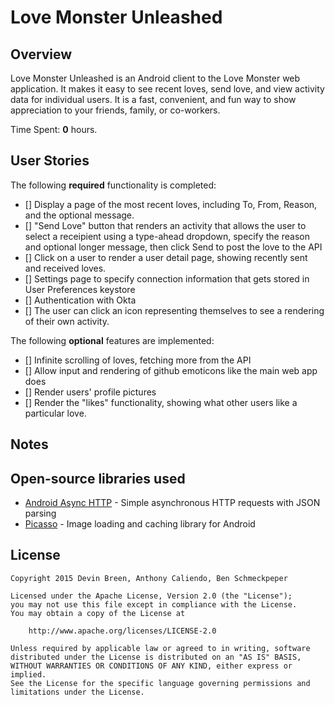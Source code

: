 # Love Monster Unleashed

## Overview

Love Monster Unleashed is an Android client to the Love Monster web
application. It makes it easy to see recent loves, send love, and view
activity data for individual users. It is a fast, convenient, and fun
way to show appreciation to your friends, family, or co-workers.

Time Spent: **0** hours.

## User Stories

The following **required** functionality is completed:

* [] Display a page of the most recent loves, including To, From,
  Reason, and the optional message.
* [] "Send Love" button that renders an activity that allows the user to
  select a receipient using a type-ahead dropdown, specify the reason
and optional longer message, then click Send to post the love to the API 
* [] Click on a user to render a user detail page, showing recently sent
  and received loves.
* [] Settings page to specify connection information that gets stored in
  User Preferences keystore
* [] Authentication with Okta
* [] The user can click an icon representing themselves to see a
  rendering of their own activity.

The following **optional** features are implemented:

* [] Infinite scrolling of loves, fetching more from the API
* [] Allow input and rendering of github emoticons like the main web app does
* [] Render users' profile pictures
* [] Render the "likes" functionality, showing what other users like a
  particular love.

## Notes

## Open-source libraries used

- [Android Async HTTP](https://github.com/loopj/android-async-http) - Simple asynchronous HTTP requests with JSON parsing
- [Picasso](http://square.github.io/picasso/) - Image loading and caching library for Android

## License

    Copyright 2015 Devin Breen, Anthony Caliendo, Ben Schmeckpeper

    Licensed under the Apache License, Version 2.0 (the "License");
    you may not use this file except in compliance with the License.
    You may obtain a copy of the License at

        http://www.apache.org/licenses/LICENSE-2.0

    Unless required by applicable law or agreed to in writing, software
    distributed under the License is distributed on an "AS IS" BASIS,
    WITHOUT WARRANTIES OR CONDITIONS OF ANY KIND, either express or implied.
    See the License for the specific language governing permissions and
    limitations under the License.
